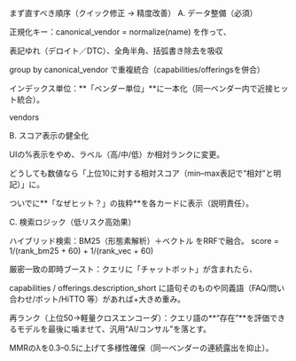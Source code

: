 まず直すべき順序（クイック修正 → 精度改善）
A. データ整備（必須）

正規化キー：canonical_vendor = normalize(name) を作って、

表記ゆれ（デロイト／DTC）、全角半角、括弧書き除去を吸収

group by canonical_vendor で重複統合（capabilities/offeringsを併合）

インデックス単位：**「ベンダー単位」**に一本化（同一ベンダー内で近接ヒット統合）。

vendors

B. スコア表示の健全化

UIの%表示をやめ、ラベル（高/中/低）か相対ランクに変更。

どうしても数値なら「上位10に対する相対スコア（min–max表記で“相対”と明記）」に。

ついでに**「なぜヒット？」の抜粋**を各カードに表示（説明責任）。

C. 検索ロジック（低リスク高効果）

ハイブリッド検索：BM25（形態素解析）＋ベクトル をRRFで融合。
score = 1/(rank_bm25 + 60) + 1/(rank_vec + 60)

厳密一致の即時ブースト：クエリに「チャットボット」が含まれたら、

capabilities / offerings.description_short に語句そのものや同義語（FAQ/問い合わせ/ボット/HiTTO 等）があれば+大きめ重み。

再ランク（上位50→軽量クロスエンコーダ）：クエリ語の**“存在”**を評価できるモデルを最後に噛ませて、汎用“AI/コンサル”を落とす。

MMRのλを0.3–0.5に上げて多様性確保（同一ベンダーの連続露出を抑止）。